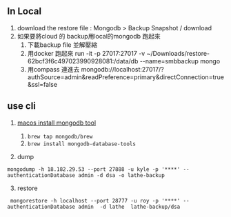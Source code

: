 ## In Local
1. download the restore file : Mongodb > Backup Snapshot / download
2. 如果要將cloud 的 backup用local的mongodb 跑起來
   1. 下載backup file 並解壓縮
   2. 用docker 跑起來 run -it -p 27017:27017 -v ~/Downloads/restore-62bcf3f6c497023990928081:/data/db --name=smbbackup mongo
   3. 用compass 連進去 mongodb://localhost:27017/?authSource=admin&readPreference=primary&directConnection=true&ssl=false



## use cli
1. [macos install mongodb tool](https://www.mongodb.com/docs/database-tools/installation/installation-macos/)  
   1. `brew tap mongodb/brew`
   2. `brew install mongodb-database-tools`

2. dump
```
mongodump -h 18.182.29.53 --port 27888 -u kyle -p '****' --authenticationDatabase admin -d dsa -o lathe-backup
```

3. restore
```
 mongorestore -h localhost --port 28777 -u roy -p '****' --authenticationDatabase admin  -d lathe  lathe-backup/dsa 
```
